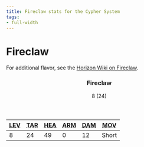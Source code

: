 ```yaml
---
title: Fireclaw stats for the Cypher System
tags:
- full-width
---
```


<!-- +template machine fireclaw cypher-creature -->

<h1>Fireclaw</h1>
<p class="col-span-all">For additional flavor, see the <a href="https://horizon.fandom.com/wiki/Fireclaw" rel="external">Horizon Wiki on Fireclaw</a>.</p>
<div class="cypher-stat-block stat-block col-span-all">
	<article>
		<header class="title">
			<h3><span class="word" markdown="1">
Fireclaw
</span></h3>
			<aside class="level-and-target">8 (24)</aside>
		</header>
		<section class="stats-tab">
			<table class="stats">
				<thead>
					<tr>
						<th><abbr title="Level">LEV</abbr></th>
						<th><abbr title="Target Number">TAR</abbr></th>
						<th><abbr title="Health">HEA</abbr></th>
						<th><abbr title="Armor">ARM</abbr></th>
						<th><abbr title="Damage">DAM</abbr></th>
						<th><abbr title="Movement">MOV</abbr></th>
					</tr>
				</thead>
				<tbody>
					<tr>
						<td>8</td>
						<td>24</td>
						<td>49</td>
						<td>0</td>
						<td>12</td>
						<td>Short</td>
					</tr>
				</tbody>
			</table>
		</section>
	</article>
</div>

<!-- -template machine fireclaw cypher-creature -->
